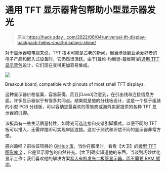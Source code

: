 # 通用 TFT 显示器背包帮助小型显示器发光

> 原文:[https://hack aday . com/2022/06/04/universal-tft-display-backpack-helps-small-displays-shine/](https://hackaday.com/2022/06/04/universal-tft-display-backpack-helps-small-displays-shine/)

对于显示器和电视来说，TFT 技术可能是古老的新闻，但当涉及到业余爱好者的电子产品和嵌入式设备时，它仍然很活跃。由于[戴维·约翰逊-戴维斯]的[通用 TFT 显示背包](http://www.technoblogy.com/show?3JCM)设计，它们现在变得更加容易集成。

[![](../Images/f72512ec64c781c4959ece979b1ea6ad.png)](https://hackaday.com/wp-content/uploads/2022/06/tftbackpack-small.jpg)

Breakout board, compatible with pinouts of most small TFT displays.

这种显示器价格低廉，容易获得，而且[David]注意到，在引出线和连接信息方面，许多显示器似乎有很多共同点。结果就是他的分线板设计，这是一个易于组装的小型 PCB 分线板，可以容纳您最喜欢的零售商或海外卖家提供的各种 TFT 显示器的引脚。

该板具有一些生活质量特性，如背光可选连接和交错引脚模式，以便不同的 TFT 板可以推入，无需焊接即可实现牢固连接。这对于测试和评估不同的显示器非常方便。

感兴趣吗？前往该项目的 [GitHub 库](https://github.com/technoblogy/universal-tft-display-backpack)，当你在那里时，看看【大卫】的[微型 TFT 图形库 2](http://www.technoblogy.com/show?3WAI) ，它是显示背包的自然补充。[大卫]确实知道他的东西，当谈到巧妙优化显示工作；我们喜欢他的解决方案[写入有机发光二极管显示器，而不需要 RAM 缓冲](https://hackaday.com/2018/11/01/drawing-on-an-oled-with-an-attiny85-no-ram-buffers-allowed/)。